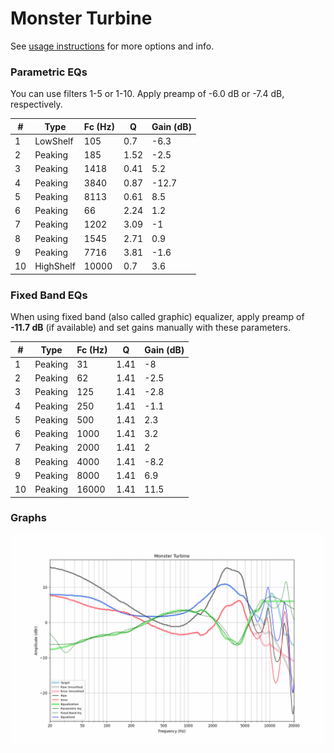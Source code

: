 # Monster Turbine
See [usage instructions](https://github.com/jaakkopasanen/AutoEq#usage) for more options and info.

### Parametric EQs
You can use filters 1-5 or 1-10. Apply preamp of -6.0 dB or -7.4 dB, respectively.

|   # | Type      |   Fc (Hz) |    Q |   Gain (dB) |
|-----|-----------|-----------|------|-------------|
|   1 | LowShelf  |       105 | 0.7  |        -6.3 |
|   2 | Peaking   |       185 | 1.52 |        -2.5 |
|   3 | Peaking   |      1418 | 0.41 |         5.2 |
|   4 | Peaking   |      3840 | 0.87 |       -12.7 |
|   5 | Peaking   |      8113 | 0.61 |         8.5 |
|   6 | Peaking   |        66 | 2.24 |         1.2 |
|   7 | Peaking   |      1202 | 3.09 |        -1   |
|   8 | Peaking   |      1545 | 2.71 |         0.9 |
|   9 | Peaking   |      7716 | 3.81 |        -1.6 |
|  10 | HighShelf |     10000 | 0.7  |         3.6 |

### Fixed Band EQs
When using fixed band (also called graphic) equalizer, apply preamp of **-11.7 dB** (if available) and set gains manually with these parameters.

|   # | Type    |   Fc (Hz) |    Q |   Gain (dB) |
|-----|---------|-----------|------|-------------|
|   1 | Peaking |        31 | 1.41 |        -8   |
|   2 | Peaking |        62 | 1.41 |        -2.5 |
|   3 | Peaking |       125 | 1.41 |        -2.8 |
|   4 | Peaking |       250 | 1.41 |        -1.1 |
|   5 | Peaking |       500 | 1.41 |         2.3 |
|   6 | Peaking |      1000 | 1.41 |         3.2 |
|   7 | Peaking |      2000 | 1.41 |         2   |
|   8 | Peaking |      4000 | 1.41 |        -8.2 |
|   9 | Peaking |      8000 | 1.41 |         6.9 |
|  10 | Peaking |     16000 | 1.41 |        11.5 |

### Graphs
![](./Monster%20Turbine.png)
